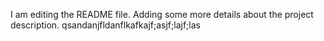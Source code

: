 I am editing the README file. Adding some more details about the project description.
qsandanjfldanflkafkajf;asjf;lajf;las
